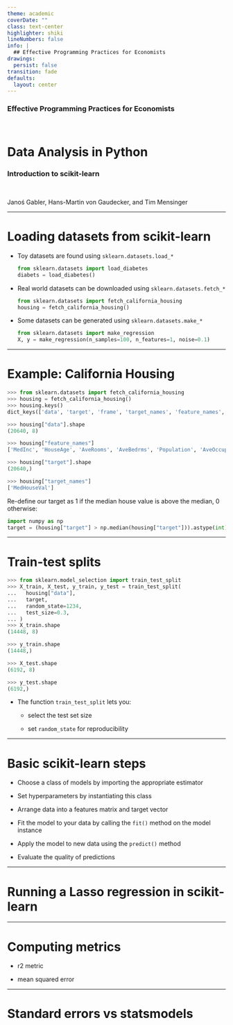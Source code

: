 ```yaml
---
theme: academic
coverDate: ""
class: text-center
highlighter: shiki
lineNumbers: false
info: |
  ## Effective Programming Practices for Economists
drawings:
  persist: false
transition: fade
defaults:
  layout: center
---
```


### Effective Programming Practices for Economists

<br/>

# Data Analysis in Python

### Introduction to scikit-learn

<br/>


Janoś Gabler, Hans-Martin von Gaudecker, and Tim Mensinger

---

# Loading datasets from scikit-learn

- Toy datasets are found using `sklearn.datasets.load_*`

  ```python
  from sklearn.datasets import load_diabetes
  diabets = load_diabetes()
  ```

- Real world datasets can be downloaded using `sklearn.datasets.fetch_*`

  ```python
  from sklearn.datasets import fetch_california_housing
  housing = fetch_california_housing()
  ```

- Some datasets can be generated using `sklearn.datasets.make_*`

  ```python
  from sklearn.datasets import make_regression
  X, y = make_regression(n_samples=100, n_features=1, noise=0.1)
  ```

---

# Example: California Housing

```python
>>> from sklearn.datasets import fetch_california_housing
>>> housing = fetch_california_housing()
>>> housing.keys()
dict_keys(['data', 'target', 'frame', 'target_names', 'feature_names', 'DESCR'])
```

```python
>>> housing["data"].shape
(20640, 8)
```

```python
>>> housing["feature_names"]
['MedInc', 'HouseAge', 'AveRooms', 'AveBedrms', 'Population', 'AveOccup', 'Latitude', 'Longitude']
```

```python
>>> housing["target"].shape
(20640,)
```

```python
>>> housing["target_names"]
['MedHouseVal']
```
Re-define our target as 1 if the median house value is above the median, 0 otherwise:
```python
import numpy as np
target = (housing["target"] > np.median(housing["target"])).astype(int)
```

---

# Train-test splits

<div class="grid grid-cols-[52%_48%] gap-4">
<div>


```python
>>> from sklearn.model_selection import train_test_split
>>> X_train, X_test, y_train, y_test = train_test_split(
...   housing["data"],
...   target,
...   random_state=1234,
...   test_size=0.3,
... )
>>> X_train.shape
(14448, 8)
```
```python
>>> y_train.shape
(14448,)
```
```python
>>> X_test.shape
(6192, 8)
```
```python
>>> y_test.shape
(6192,)
```
</div>
<div>

- The function `train_test_split` lets you:

  - select the test set size

  - set `random_state` for reproducibility

</div>
</div>

---

# Basic scikit-learn steps

- Choose a class of models by importing the appropriate estimator

- Set hyperparameters by instantiating this class

- Arrange data into a features matrix and target vector

- Fit the model to your data by calling the `fit()` method on the model instance

- Apply the model to new data using the `predict()` method

- Evaluate the quality of predictions


---

# Running a Lasso regression in scikit-learn



---

# Computing metrics

- r2 metric

- mean squared error


---

# Standard errors vs statsmodels

